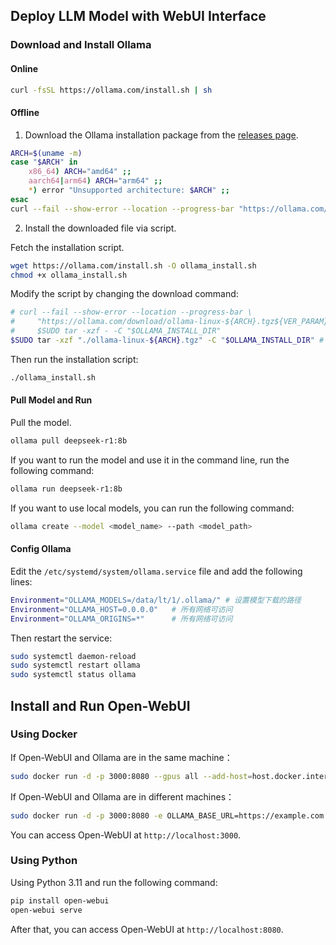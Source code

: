 ## Deploy LLM Model with WebUI Interface

### Download and Install Ollama

#### Online

```sh
curl -fsSL https://ollama.com/install.sh | sh
```

#### Offline

1. Download the Ollama installation package from the [releases page](https://github.com/ollama/ollama/releases).

```sh
ARCH=$(uname -m)
case "$ARCH" in
    x86_64) ARCH="amd64" ;;
    aarch64|arm64) ARCH="arm64" ;;
    *) error "Unsupported architecture: $ARCH" ;;
esac
curl --fail --show-error --location --progress-bar "https://ollama.com/download/ollama-linux-${ARCH}.tgz"
```

2. Install the downloaded file via script.

Fetch the installation script.

```sh
wget https://ollama.com/install.sh -O ollama_install.sh
chmod +x ollama_install.sh
```

Modify the script by changing the download command:

```sh
# curl --fail --show-error --location --progress-bar \
#     "https://ollama.com/download/ollama-linux-${ARCH}.tgz${VER_PARAM}" | \
#     $SUDO tar -xzf - -C "$OLLAMA_INSTALL_DIR"
$SUDO tar -xzf "./ollama-linux-${ARCH}.tgz" -C "$OLLAMA_INSTALL_DIR" # for local installation
```

Then run the installation script:

```sh
./ollama_install.sh
```

#### Pull Model and Run

Pull the model.

```sh
ollama pull deepseek-r1:8b
```

If you want to run the model and use it in the command line, run the following command:

```sh
ollama run deepseek-r1:8b
```

If you want to use local models, you can run the following command:

```sh
ollama create --model <model_name> --path <model_path>
```

#### Config Ollama

Edit the `/etc/systemd/system/ollama.service` file and add the following lines:

```sh
Environment="OLLAMA_MODELS=/data/lt/1/.ollama/" # 设置模型下载的路径
Environment="OLLAMA_HOST=0.0.0.0"   # 所有网络可访问
Environment="OLLAMA_ORIGINS=*"      # 所有网络可访问
```

Then restart the service:

```sh
sudo systemctl daemon-reload
sudo systemctl restart ollama
sudo systemctl status ollama
```


## Install and Run Open-WebUI

### Using Docker

If Open-WebUI and Ollama are in the same machine：

```sh
sudo docker run -d -p 3000:8080 --gpus all --add-host=host.docker.internal:host-gateway -v open-webui:/app/backend/data --name open-webui --restart always ghcr.io/open-webui/open-webui:main
```

If Open-WebUI and Ollama are in different machines：

```sh
sudo docker run -d -p 3000:8080 -e OLLAMA_BASE_URL=https://example.com -v open-webui:/app/backend/data --name open-webui --restart always ghcr.io/open-webui/open-webui:main
```

You can access Open-WebUI at `http://localhost:3000`.

### Using Python

Using Python 3.11 and run the following command:

```sh
pip install open-webui
open-webui serve
```

After that, you can access Open-WebUI at `http://localhost:8080`.